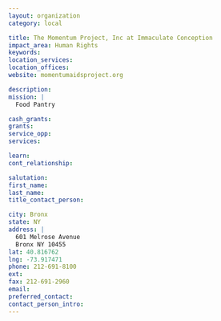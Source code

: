 ```yaml
---
layout: organization
category: local

title: The Momentum Project, Inc at Immaculate Conception
impact_area: Human Rights
keywords: 
location_services: 
location_offices: 
website: momentumaidsproject.org

description: 
mission: |
  Food Pantry

cash_grants: 
grants: 
service_opp: 
services: 

learn: 
cont_relationship: 

salutation: 
first_name: 
last_name: 
title_contact_person: 

city: Bronx
state: NY
address: |
  601 Melrose Avenue    
  Bronx NY 10455
lat: 40.816762
lng: -73.917471
phone: 212-691-8100
ext: 
fax: 212-691-2960
email: 
preferred_contact: 
contact_person_intro: 
---
```

